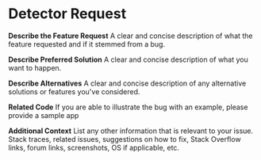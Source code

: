 # Detector Request

**Describe the Feature Request**
A clear and concise description of what the feature requested and if it stemmed from a bug.

**Describe Preferred Solution**
A clear and concise description of what you want to happen.

**Describe Alternatives**
A clear and concise description of any alternative solutions or features you've considered.

**Related Code**
If you are able to illustrate the bug with an example, please provide a sample app

**Additional Context**
List any other information that is relevant to your issue. Stack traces, related issues, suggestions on how to fix, Stack Overflow links, forum links, screenshots, OS if applicable, etc.
